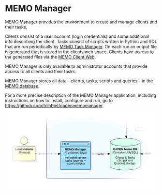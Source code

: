 # MEMO Manager

MEMO Manager provides the environment to create and manage clients and their tasks.

Clients consist of a user account (login credentials) and some additional info describing the client. 
Tasks consist of scripts written in Python and SQL that are run periodically by [MEMO Task Manager](../MEMO-Taskrunner/README.md). 
On each run an output file is generated that is stored in the clients web space. Clients have access 
to the generated files via the [MEMO Client Web](../MEMO-Clientweb/README.md). 

MEMO Manager is only available to administrator accounts that provide access to all clients and their tasks.

MEMO Manager stores all data - clients, tasks, scripts and queries - in the [MEMO database](../Supplements/Diagrams/ERD-MEMO.jpg).  

For a more precise description of the MEMO Manager application, including instructions on how to install, configure and run, go to https://github.com/trilobiet/oapenmemomanager.

![Task Runner](./Supplements/Diagrams/SysContext-MEMO-Manager.jpg)